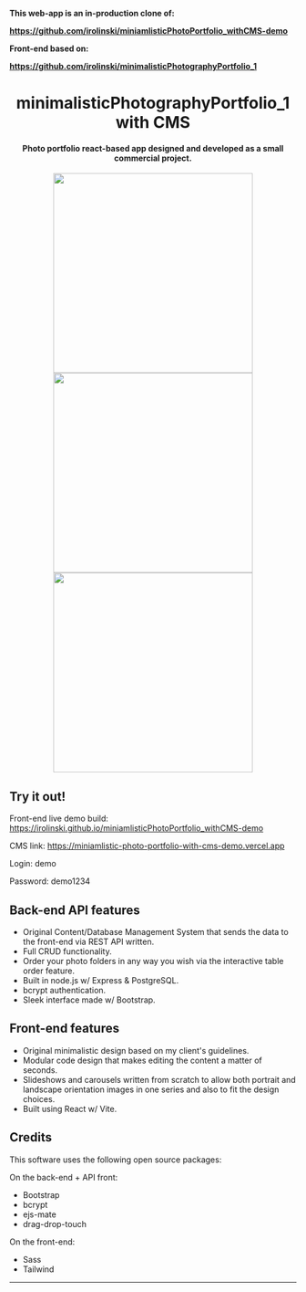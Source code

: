 <b>This web-app is an in-production clone of:
 
https://github.com/irolinski/miniamlisticPhotoPortfolio_withCMS-demo

Front-end based on: 

https://github.com/irolinski/minimalisticPhotographyPortfolio_1</b>


<h1 align="center">
minimalisticPhotographyPortfolio_1 with CMS
</h1>

<h4 align="center">Photo portfolio react-based app designed and developed as a small commercial project.</h4>

<p align="center"> 
  <img height="350px" src="https://github.com/irolinski/miniamlisticPhotoPortfolio_withCMS-demo/assets/66899019/dc10eb64-8914-4a17-9474-7fd8dd204852" />
  
  <img height="350px" src="https://github.com/irolinski/miniamlisticPhotoPortfolio_withCMS-demo/assets/66899019/bfa1550c-00f3-4e57-ae7c-5a10c0995139" />

  <img height="350px" src="https://github.com/irolinski/miniamlisticPhotoPortfolio_withCMS-demo/assets/66899019/8d0de5e7-27ef-4f1e-a017-c80a7e6a5260" />
</p>


## Try it out!

Front-end live demo build: https://irolinski.github.io/miniamlisticPhotoPortfolio_withCMS-demo

CMS link: https://miniamlistic-photo-portfolio-with-cms-demo.vercel.app

Login: demo

Password: demo1234

## Back-end API features
* Original Content/Database Management System that sends the data to the front-end via REST API written.
* Full CRUD functionality.
* Order your photo folders in any way you wish via the interactive table order feature. 
* Built in node.js w/ Express & PostgreSQL.
* bcrypt authentication.
* Sleek interface made w/ Bootstrap.

## Front-end features
* Original minimalistic design based on my client's guidelines.
* Modular code design that makes editing the content a matter of seconds.
* Slideshows and carousels written from scratch to allow both portrait and landscape orientation images in one series and also to fit the design choices.
* Built using React w/ Vite.
  
## Credits
This software uses the following open source packages:

On the back-end + API front:
- Bootstrap
- bcrypt
- ejs-mate
- drag-drop-touch

On the front-end:
- Sass
- Tailwind

---
